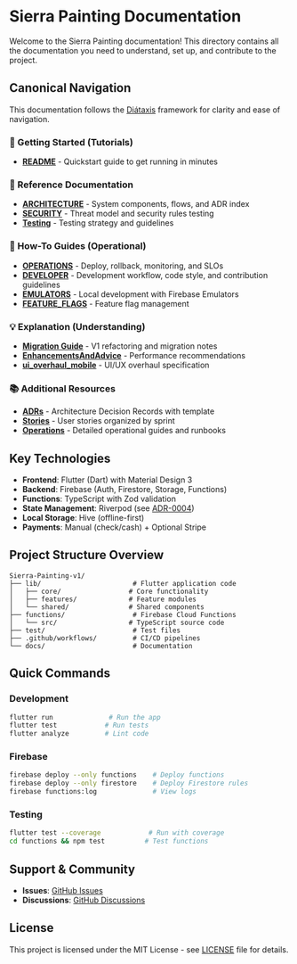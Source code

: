 # Sierra Painting Documentation

Welcome to the Sierra Painting documentation! This directory contains all the documentation you need to understand, set up, and contribute to the project.

## Canonical Navigation

This documentation follows the [Diátaxis](https://diataxis.fr/) framework for clarity and ease of navigation.

### 🚀 Getting Started (Tutorials)
- **[README](../README.md)** - Quickstart guide to get running in minutes

### 📖 Reference Documentation
- **[ARCHITECTURE](../ARCHITECTURE.md)** - System components, flows, and ADR index
- **[SECURITY](../SECURITY.md)** - Threat model and security rules testing
- **[Testing](./Testing.md)** - Testing strategy and guidelines

### 🔧 How-To Guides (Operational)
- **[OPERATIONS](../OPERATIONS.md)** - Deploy, rollback, monitoring, and SLOs
- **[DEVELOPER](../DEVELOPER.md)** - Development workflow, code style, and contribution guidelines
- **[EMULATORS](./EMULATORS.md)** - Local development with Firebase Emulators
- **[FEATURE_FLAGS](./FEATURE_FLAGS.md)** - Feature flag management

### 💡 Explanation (Understanding)
- **[Migration Guide](./MIGRATION.md)** - V1 refactoring and migration notes
- **[EnhancementsAndAdvice](./EnhancementsAndAdvice.md)** - Performance recommendations
- **[ui_overhaul_mobile](./ui_overhaul_mobile.md)** - UI/UX overhaul specification

### 📚 Additional Resources
- **[ADRs](./adrs/)** - Architecture Decision Records with template
- **[Stories](./stories/)** - User stories organized by sprint
- **[Operations](./ops/)** - Detailed operational guides and runbooks

## Key Technologies

- **Frontend**: Flutter (Dart) with Material Design 3
- **Backend**: Firebase (Auth, Firestore, Storage, Functions)
- **Functions**: TypeScript with Zod validation
- **State Management**: Riverpod (see [ADR-0004](./adrs/0004-riverpod-state-management.md))
- **Local Storage**: Hive (offline-first)
- **Payments**: Manual (check/cash) + Optional Stripe

## Project Structure Overview

```
Sierra-Painting-v1/
├── lib/                       # Flutter application code
│   ├── core/                 # Core functionality
│   ├── features/             # Feature modules
│   └── shared/               # Shared components
├── functions/                 # Firebase Cloud Functions
│   └── src/                  # TypeScript source code
├── test/                      # Test files
├── .github/workflows/         # CI/CD pipelines
└── docs/                      # Documentation
```

## Quick Commands

### Development
```bash
flutter run              # Run the app
flutter test            # Run tests
flutter analyze         # Lint code
```

### Firebase
```bash
firebase deploy --only functions    # Deploy functions
firebase deploy --only firestore    # Deploy Firestore rules
firebase functions:log              # View logs
```

### Testing
```bash
flutter test --coverage            # Run with coverage
cd functions && npm test          # Test functions
```

## Support & Community

- **Issues**: [GitHub Issues](https://github.com/juanvallejo97/Sierra-Painting-v1/issues)
- **Discussions**: [GitHub Discussions](https://github.com/juanvallejo97/Sierra-Painting-v1/discussions)

## License

This project is licensed under the MIT License - see [LICENSE](../LICENSE) file for details.

